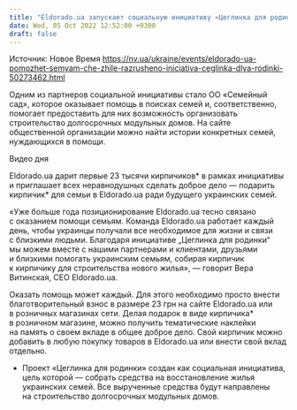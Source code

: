 ```yaml
---
title: "Eldorado.ua запускает социальную инициативу «Цеглинка для родинки»"
date: Wed, 05 Oct 2022 12:52:00 +0300
draft: false
---
```

Источник: Новое Время https://nv.ua/ukraine/events/eldorado-ua-pomozhet-semyam-che-zhile-razrusheno-iniciativa-ceglinka-dlya-rodinki-50273462.html


Одним из партнеров социальной инициативы стало ОО «Семейный сад», которое оказывает помощь в поисках семей и, соответственно, помогает предоставить для них возможность организовать строительство долгосрочных модульных домов. На сайте общественной организации можно найти истории конкретных семей, нуждающихся в помощи.

 Видео дня   

 Eldorado.ua дарит первые 23 тысячи кирпичиков* в рамках инициативы и приглашает всех неравнодушных сделать доброе дело — подарить кирпичик* для семьи в Eldorado.ua ради будущего украинских семей.

 «Уже больше года позиционирование Eldorado.ua тесно связано с оказанием помощи семьям. Команда Eldorado.ua работает каждый день, чтобы украинцы получали все необходимое для жизни и связи с близкими людьми. Благодаря инициативе „Цеглинка для родинки“ мы можем вместе с нашими партнерами и клиентами, друзьями и близкими помогать украинским семьям, собирая кирпичик к кирпичику для строительства нового жилья», — говорит Вера Витинская, CEO Eldorado.ua.

Оказать помощь может каждый. Для этого необходимо просто внести благотворительный взнос в размере 23 грн на сайте Eldorado.ua или в розничных магазинах сети. Делая подарок в виде кирпичика* в розничном магазине, можно получить тематические наклейки на память о своем вкладе в общее доброе дело. Свой кирпичик можно добавить в любую покупку товаров в Eldorado.ua или внести свой вклад отдельно.

 * Проект «Цеглинка для родинки» создан как социальная инициатива, цель которой — собрать средства на восстановление жилья украинских семей. Все вырученные средства будут направлены на строительство долгосрочных модульных домов.
